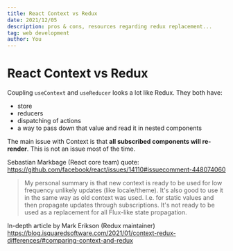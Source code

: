 ```yaml
---
title: React Context vs Redux
date: 2021/12/05
description: pros & cons, resources regarding redux replacement...
tag: web development
author: You
---
```


# React Context vs Redux

Coupling `useContext` and `useReducer` looks a lot like Redux. They both have:

- store
- reducers
- dispatching of actions
- a way to pass down that value and read it in nested components

The main issue with Context is that **all subscribed components will re-render**. This is not an issue most of the time.

Sebastian Markbage (React core team) quote: https://github.com/facebook/react/issues/14110#issuecomment-448074060

> My personal summary is that new context is ready to be used for low frequency unlikely updates (like locale/theme). It's also good to use it in the same way as old context was used. I.e. for static values and then propagate updates through subscriptions. It's not ready to be used as a replacement for all Flux-like state propagation.

In-depth article by Mark Erikson (Redux maintainer) https://blog.isquaredsoftware.com/2021/01/context-redux-differences/#comparing-context-and-redux
